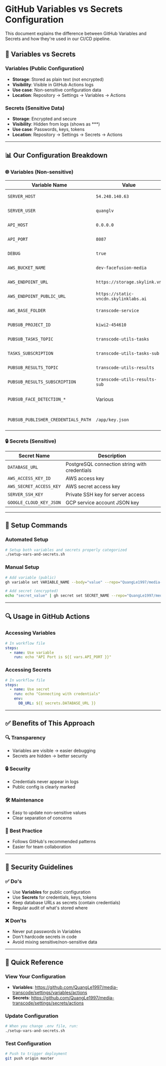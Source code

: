 # GitHub Variables vs Secrets Configuration

This document explains the difference between GitHub Variables and Secrets and how they're used in our CI/CD pipeline.

## 🔐 Variables vs Secrets

### Variables (Public Configuration)
- **Storage**: Stored as plain text (not encrypted)
- **Visibility**: Visible in GitHub Actions logs
- **Use case**: Non-sensitive configuration data
- **Location**: Repository → Settings → Variables → Actions

### Secrets (Sensitive Data)
- **Storage**: Encrypted and secure
- **Visibility**: Hidden from logs (shows as ***)
- **Use case**: Passwords, keys, tokens
- **Location**: Repository → Settings → Secrets → Actions

---

## 📊 Our Configuration Breakdown

### 🌐 Variables (Non-sensitive)
| Variable Name | Value | Description |
|---------------|-------|-------------|
| `SERVER_HOST` | `54.248.140.63` | Deployment server IP |
| `SERVER_USER` | `quanglv` | SSH username |
| `API_HOST` | `0.0.0.0` | API host binding |
| `API_PORT` | `8087` | API port number |
| `DEBUG` | `true` | Debug mode flag |
| `AWS_BUCKET_NAME` | `dev-facefusion-media` | S3 bucket name |
| `AWS_ENDPOINT_URL` | `https://storage.skylink.vn` | S3 endpoint URL |
| `AWS_ENDPOINT_PUBLIC_URL` | `https://static-vncdn.skylinklabs.ai` | Public S3 URL |
| `AWS_BASE_FOLDER` | `transcode-service` | S3 base folder |
| `PUBSUB_PROJECT_ID` | `kiwi2-454610` | GCP Project ID |
| `PUBSUB_TASKS_TOPIC` | `transcode-utils-tasks` | Transcode tasks topic |
| `TASKS_SUBSCRIPTION` | `transcode-utils-tasks-sub` | Tasks subscription |
| `PUBSUB_RESULTS_TOPIC` | `transcode-utils-results` | Results topic |
| `PUBSUB_RESULTS_SUBSCRIPTION` | `transcode-utils-results-sub` | Results subscription |
| `PUBSUB_FACE_DETECTION_*` | Various | Face detection topic names |
| `PUBSUB_PUBLISHER_CREDENTIALS_PATH` | `/app/key.json` | GCP credentials path |

### 🔒 Secrets (Sensitive)
| Secret Name | Description |
|-------------|-------------|
| `DATABASE_URL` | PostgreSQL connection string with credentials |
| `AWS_ACCESS_KEY_ID` | AWS access key |
| `AWS_SECRET_ACCESS_KEY` | AWS secret access key |
| `SERVER_SSH_KEY` | Private SSH key for server access |
| `GOOGLE_CLOUD_KEY_JSON` | GCP service account JSON key |

---

## 🚀 Setup Commands

### Automated Setup
```bash
# Setup both variables and secrets properly categorized
./setup-vars-and-secrets.sh
```

### Manual Setup
```bash
# Add variable (public)
gh variable set VARIABLE_NAME --body="value" --repo="QuangLe1997/media-transcode"

# Add secret (encrypted)
echo "secret_value" | gh secret set SECRET_NAME --repo="QuangLe1997/media-transcode"
```

---

## 🔍 Usage in GitHub Actions

### Accessing Variables
```yaml
# In workflow file
steps:
  - name: Use variable
    run: echo "API Port is ${{ vars.API_PORT }}"
```

### Accessing Secrets
```yaml
# In workflow file
steps:
  - name: Use secret
    run: echo "Connecting with credentials"
    env:
      DB_URL: ${{ secrets.DATABASE_URL }}
```

---

## ✅ Benefits of This Approach

### 🔍 **Transparency**
- Variables are visible → easier debugging
- Secrets are hidden → better security

### 🔒 **Security**
- Credentials never appear in logs
- Public config is clearly marked

### 🛠️ **Maintenance** 
- Easy to update non-sensitive values
- Clear separation of concerns

### 🎯 **Best Practice**
- Follows GitHub's recommended patterns
- Easier for team collaboration

---

## 🚨 Security Guidelines

### ✅ Do's
- Use **Variables** for public configuration
- Use **Secrets** for credentials, keys, tokens
- Keep database URLs as secrets (contain credentials)
- Regular audit of what's stored where

### ❌ Don'ts
- Never put passwords in Variables
- Don't hardcode secrets in code
- Avoid mixing sensitive/non-sensitive data

---

## 🎯 Quick Reference

### View Your Configuration
- **Variables**: https://github.com/QuangLe1997/media-transcode/settings/variables/actions
- **Secrets**: https://github.com/QuangLe1997/media-transcode/settings/secrets/actions

### Update Configuration
```bash
# When you change .env file, run:
./setup-vars-and-secrets.sh
```

### Test Configuration
```bash
# Push to trigger deployment
git push origin master
```